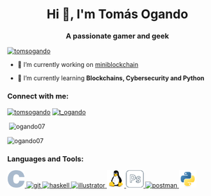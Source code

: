 <h1 align="center">Hi 👋, I'm Tomás Ogando</h1>
<h3 align="center">A passionate gamer and geek</h3>

<p align="left"> <a href="https://twitter.com/tomsogando" target="blank"><img src="https://img.shields.io/twitter/follow/tomsogando?logo=twitter&style=for-the-badge" alt="tomsogando" /></a> </p>

- 🔭 I’m currently working on [miniblockchain](https://github.com/ogando07/miniblockchain)

- 🌱 I’m currently learning **Blockchains, Cybersecurity and Python**

<h3 align="left">Connect with me:</h3>
<p align="left">
<a href="https://twitter.com/tomsogando" target="blank"><img align="center" src="https://cdn.jsdelivr.net/npm/simple-icons@3.0.1/icons/twitter.svg" alt="tomsogando" height="30" width="40" /></a>
<a href="https://instagram.com/t_ogando" target="blank"><img align="center" src="https://cdn.jsdelivr.net/npm/simple-icons@3.0.1/icons/instagram.svg" alt="t_ogando" height="30" width="40" /></a>
</p>


<p>&nbsp;<img align="center" src="https://github-readme-stats.vercel.app/api?username=ogando07&show_icons=true&theme=dark&locale=en" alt="ogando07" /></p>

<p><img align="center" src="https://github-readme-streak-stats.herokuapp.com/?user=ogando07&theme=dark" alt="ogando07" /></p>


<h3 align="left">Languages and Tools:</h3>
<p align="left"> <a href="https://www.cprogramming.com/" target="_blank"> <img src="https://raw.githubusercontent.com/devicons/devicon/master/icons/c/c-original.svg" alt="c" width="40" height="40"/> </a> <a href="https://git-scm.com/" target="_blank"> <img src="https://www.vectorlogo.zone/logos/git-scm/git-scm-icon.svg" alt="git" width="40" height="40"/> </a> <a href="https://www.haskell.org/" target="_blank"> <img src="https://upload.wikimedia.org/wikipedia/commons/1/1c/Haskell-Logo.svg" alt="haskell" width="40" height="40"/> </a> <a href="https://www.adobe.com/in/products/illustrator.html" target="_blank"> <img src="https://www.vectorlogo.zone/logos/adobe_illustrator/adobe_illustrator-icon.svg" alt="illustrator" width="40" height="40"/> </a> <a href="https://www.linux.org/" target="_blank"> <img src="https://raw.githubusercontent.com/devicons/devicon/master/icons/linux/linux-original.svg" alt="linux" width="40" height="40"/> </a> <a href="https://www.photoshop.com/en" target="_blank"> <img src="https://raw.githubusercontent.com/devicons/devicon/master/icons/photoshop/photoshop-line.svg" alt="photoshop" width="40" height="40"/> </a> <a href="https://postman.com" target="_blank"> <img src="https://www.vectorlogo.zone/logos/getpostman/getpostman-icon.svg" alt="postman" width="40" height="40"/> </a> <a href="https://www.python.org" target="_blank"> <img src="https://raw.githubusercontent.com/devicons/devicon/master/icons/python/python-original.svg" alt="python" width="40" height="40"/> </a> </p>

